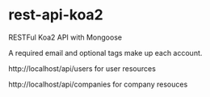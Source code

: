 # rest-api-koa2
RESTFul Koa2 API with Mongoose 

A required email and optional tags make up each account. 

http://localhost/api/users for user resources

http://localhost/api/companies for company resouces

